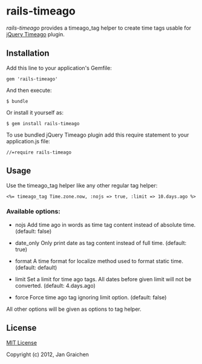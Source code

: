 # rails-timeago

*rails-timeago* provides a timeago_tag helper to create time tags usable for 
[jQuery Timeago](https://github.com/rmm5t/jquery-timeago) plugin.

## Installation

Add this line to your application's Gemfile:

    gem 'rails-timeago'

And then execute:

    $ bundle

Or install it yourself as:

    $ gem install rails-timeago

To use bundled jQuery Timeago plugin add this require statement to your application.js file:

    //=require rails-timeago

## Usage

Use the timeago_tag helper like any other regular tag helper:

    <%= timeago_tag Time.zone.now, :nojs => true, :limit => 10.days.ago %>


### Available options:

* nojs
  Add time ago in words as time tag content instead of absolute time. (default: false)

* date_only
  Only print date as tag content instead of full time. (default: true)

* format
  A time format for localize method used to format static time. (default: default)
 
* limit
  Set a limit for time ago tags. All dates before given limit will not be converted. (default: 4.days.ago) 

* force
  Force time ago tag ignoring limit option. (default: false)

All other options will be given as options to tag helper.

## License

[MIT License](http://www.opensource.org/licenses/mit-license.php)

Copyright (c) 2012, Jan Graichen
